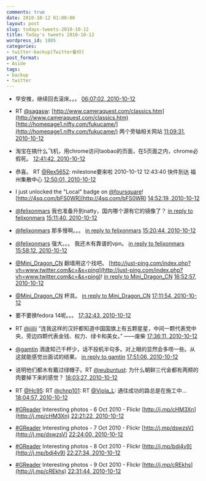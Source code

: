 ```yaml
---
comments: true
date: 2010-10-12 01:00:00
layout: post
slug: todays-tweets-2010-10-12
title: Today's tweets 2010-10-12
wordpress_id: 1005
categories:
- twitter-backup[Twitter备份]
post_format:
- Aside
tags:
- backup
- twitter
---
```





  * 早安推，继续回去滚床。。。 [06:07:02, 2010-10-12](http://twitter.com/gfrog/statuses/27072891044)





  * RT [@sagasw](http://twitter.com/sagasw): [http://www.cameraquest.com/classics.htm](http://www.cameraquest.com/classics.htm) [http://homepage1.nifty.com/fukucame/](http://homepage1.nifty.com/fukucame/) 两个旁轴相关网站 [11:09:31, 2010-10-12](http://twitter.com/gfrog/statuses/27102251415)





  * 淘宝在搞什么飞机，用chrome访问taobao的页面，在5页面之内，chrome必假死。 [12:41:42, 2010-10-12](http://twitter.com/gfrog/statuses/27109091448)





  * 恭喜。 RT [@Rex5652](http://twitter.com/Rex5652): milestone要来啦 2010-10-12 12:43:40 快件到达 福州集散中心 [12:50:01, 2010-10-12](http://twitter.com/gfrog/statuses/27109608435)





  * I just unlocked the "Local" badge on [@foursquare](http://twitter.com/foursquare)! [http://4sq.com/bFS0WR](http://4sq.com/bFS0WR) [14:52:19, 2010-10-12](http://twitter.com/gfrog/statuses/27116057080)





  * [@felixonmars](http://twitter.com/felixonmars) 我也准备升到natty，国内哪个源有它的镜像了？ [in reply to felixonmars](http://twitter.com/felixonmars/statuses/27116880303) [15:11:40, 2010-10-12](http://twitter.com/gfrog/statuses/27116928898)





  * [@felixonmars](http://twitter.com/felixonmars) 那多慢啊。。。 [in reply to felixonmars](http://twitter.com/felixonmars/statuses/27116985661) [15:20:44, 2010-10-12](http://twitter.com/gfrog/statuses/27117331176)





  * [@felixonmars](http://twitter.com/felixonmars) 强大。。。 我还木有靠谱的vpn。 [in reply to felixonmars](http://twitter.com/felixonmars/statuses/27117403752) [15:58:12, 2010-10-12](http://twitter.com/gfrog/statuses/27118968785)





  * [@Mini_Dragon_CN](http://twitter.com/Mini_Dragon_CN) 翻墙用这个找吧。 [http://just-ping.com/index.php?vh=www.twitter.com&c=&s=ping](http://just-ping.com/index.php?vh=www.twitter.com&c=&s=ping)! [in reply to Mini_Dragon_CN](http://twitter.com/Mini_Dragon_CN/statuses/27121271685) [16:52:57, 2010-10-12](http://twitter.com/gfrog/statuses/27121398498)





  * [@Mini_Dragon_CN](http://twitter.com/Mini_Dragon_CN) 杯具。 [in reply to Mini_Dragon_CN](http://twitter.com/Mini_Dragon_CN/statuses/27121746941) [17:11:54, 2010-10-12](http://twitter.com/gfrog/statuses/27122267148)





  * 要不要换fedora 14呢。。。 [17:32:43, 2010-10-12](http://twitter.com/gfrog/statuses/27123233041)





  * RT [@iiilii](http://twitter.com/iiilii) “连我这样的汉奸都知道中国国旗上有五颗星星，中间一颗代表党中央，旁边四颗代表金钱、权力、绿卡和美女。” ——废柴 [17:36:11, 2010-10-12](http://twitter.com/gfrog/statuses/27123397486)





  * [@gamtin](http://twitter.com/gamtin) 酒逢知己千杯少，话不投机半句多。对上眼的显然会多唠一些。从这就能感觉出面试的结果。 [in reply to gamtin](http://twitter.com/gamtin/statuses/27123937557) [17:51:06, 2010-10-12](http://twitter.com/gfrog/statuses/27124114026)





  * 说明他们都木有戴过绿帽子。RT [@wubuntust](http://twitter.com/wubuntust): 为什么朝鲜三代金都有两颊的肉要掉下来的感觉？ [18:03:27, 2010-10-12](http://twitter.com/gfrog/statuses/27124719212)





  * RT [@Hc95](http://twitter.com/Hc95): RT [@chnp101](http://twitter.com/chnp101): RT [@Viola_L](http://twitter.com/Viola_L): 通往成功的路总是在施工中… [18:04:57, 2010-10-12](http://twitter.com/gfrog/statuses/27124791678)





  * [#GReader](http://search.twitter.com/search?q=%23GReader) Interesting photos -  6 Oct 2010 - Flickr [http://j.mp/cHM3Xn](http://j.mp/cHM3Xn) [22:21:22, 2010-10-12](http://twitter.com/gfrog/statuses/27142744764)





  * [#GReader](http://search.twitter.com/search?q=%23GReader) Interesting photos -  7 Oct 2010 - Flickr [http://j.mp/dswzsV](http://j.mp/dswzsV) [22:24:00, 2010-10-12](http://twitter.com/gfrog/statuses/27142979836)





  * [#GReader](http://search.twitter.com/search?q=%23GReader) Interesting photos -  8 Oct 2010 - Flickr [http://j.mp/bdj4v9](http://j.mp/bdj4v9) [22:27:34, 2010-10-12](http://twitter.com/gfrog/statuses/27143305585)





  * [#GReader](http://search.twitter.com/search?q=%23GReader) Interesting photos -  9 Oct 2010 - Flickr [http://j.mp/cREkhs](http://j.mp/cREkhs) [22:31:44, 2010-10-12](http://twitter.com/gfrog/statuses/27143687184)




